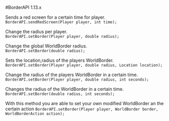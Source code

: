 #BorderAPI 1.13.x

Sends a red screen for a certain time for player.  
`BorderAPI.sendRedScreen(Player player, int time);`

Change the radius per player.  
`BorderAPI.setBorder(Player player, double radius);`  

Change the global WorldBorder radius.  
`BorderAPI.setBorder(double radius);` 

Sets the location,radius of the players WorldBorder.  
`BorderAPI.setBorder(Player player, double radius, Location location);`

Change the radius of the players WorldBorder in a certain time.  
`BorderAPI.setBorder(Player player, double radius, int seconds);`  

Changes the radius of the WorldBorder in a certain time.  
`BorderAPI.setBorder(double radius, int seconds);`

With this method you are able to set your own modified WorldBorder an the certain action 
`BorderAPI.setBorder(Player player, WorldBorder border, WorldBorderAction action);`
